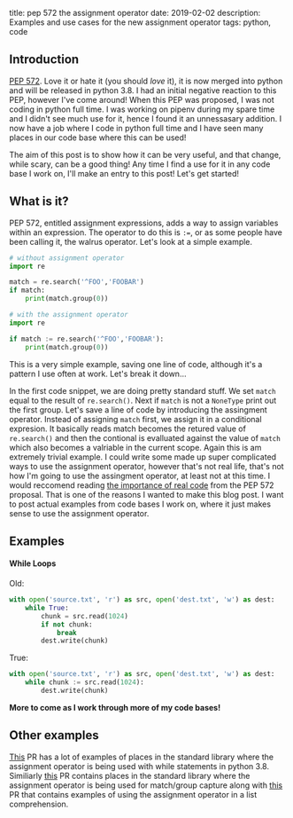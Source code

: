 title: pep 572 the assignment operator
date: 2019-02-02
description: Examples and use cases for the new assignment operator
tags: python, code

## Introduction

[PEP 572](https://www.python.org/dev/peps/pep-0572/). Love it or hate it (you should _love_ it), it is now merged into python and will be released in python 3.8. I had an initial negative reaction to this PEP, however I've come around! When this PEP was proposed, I was not coding in python full time. I was working on pipenv during my spare time and I didn't see much use for it, hence I found it an unnessasary addition. I now have a job where I code in python full time and I have seen many places in our code base where this can be used!

The aim of this post is to show how it can be very useful, and that change, while scary, can be a good thing! Any time I find a use for it in any code base I work on, I'll make an entry to this post! Let's get started!

## What is it?

PEP 572, entitled assignment expressions, adds a way to assign variables within an expression. The operator to do this is `:=`, or as some people have been calling it, the walrus operator. Let's look at a simple example.

```python
# without assignment operator
import re

match = re.search('^FOO','FOOBAR')
if match:
    print(match.group(0))
```

```python
# with the assignment operator
import re

if match := re.search('^FOO','FOOBAR'):
    print(match.group(0))
```

This is a very simple example, saving one line of code, although it's a pattern I use often at work. Let's break it down…

In the first code snippet, we are doing pretty standard stuff. We set `match` equal to the result of `re.search()`. Next if `match` is not a `NoneType` print out the first group. Let's save a line of code by introducing the assingment operator. Instead of assigning `match` first, we assign it in a conditional expresion. It basically reads match becomes the retured value of `re.search()` and then the contional is evalluated against the value of `match` which also becomes a valriable in the current scope. Again this is am extremely trivial example. I could write some made up super complicated ways to use the assignment operator, however that's not real life, that's not how I'm going to use the assingment operator, at least not at this time. I would reccomend reading [the importance of real code](https://www.python.org/dev/peps/pep-0572/#the-importance-of-real-code) from the PEP 572 proposal. That is one of the reasons I wanted to make this blog post. I want to post actual examples from code bases I work on, where it just makes sense to use the assignment operator.

## Examples

#### While Loops

Old:

```python
with open('source.txt', 'r') as src, open('dest.txt', 'w') as dest:
    while True:
        chunk = src.read(1024)
        if not chunk:
            break
        dest.write(chunk)
```

True:

```python
with open('source.txt', 'r') as src, open('dest.txt', 'w') as dest:
    while chunk := src.read(1024):
        dest.write(chunk)
```

**More to come as I work through more of my code bases!**

## Other examples

[This](https://github.com/python/cpython/pull/8095/files) PR has a lot of examples of places in the standard library where the assignment operator is being used with while statements in python 3.8. Similiarly [this](https://github.com/python/cpython/pull/8097/files) PR contains places in the standard library where the assignment operator is being used for match/group capture along with [this](https://github.com/python/cpython/pull/8098/files) PR that contains examples of using the assignment operator in a list comprehension.
